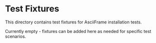 # Test Fixtures

This directory contains test fixtures for AsciiFrame installation tests.

Currently empty - fixtures can be added here as needed for specific test scenarios.
